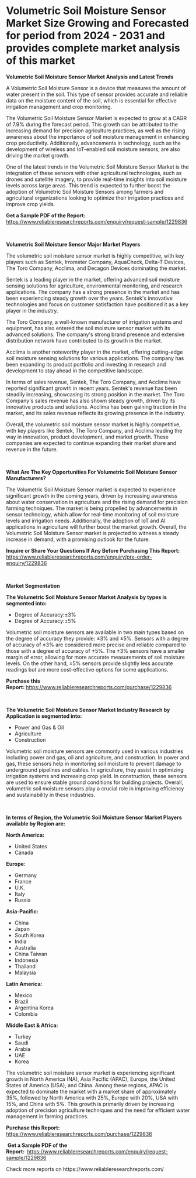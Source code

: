 <p><h1>Volumetric Soil Moisture Sensor Market Size Growing and Forecasted for period from 2024 - 2031 and provides complete market analysis of this market</h1></p><p><strong>Volumetric Soil Moisture Sensor Market Analysis and Latest Trends</strong></p>
<p><p>A Volumetric Soil Moisture Sensor is a device that measures the amount of water present in the soil. This type of sensor provides accurate and reliable data on the moisture content of the soil, which is essential for effective irrigation management and crop monitoring.</p><p>The Volumetric Soil Moisture Sensor Market is expected to grow at a CAGR of 7.9% during the forecast period. This growth can be attributed to the increasing demand for precision agriculture practices, as well as the rising awareness about the importance of soil moisture management in enhancing crop productivity. Additionally, advancements in technology, such as the development of wireless and IoT-enabled soil moisture sensors, are also driving the market growth.</p><p>One of the latest trends in the Volumetric Soil Moisture Sensor Market is the integration of these sensors with other agricultural technologies, such as drones and satellite imagery, to provide real-time insights into soil moisture levels across large areas. This trend is expected to further boost the adoption of Volumetric Soil Moisture Sensors among farmers and agricultural organizations looking to optimize their irrigation practices and improve crop yields.</p></p>
<p><strong>Get a Sample PDF of the Report:&nbsp;</strong> <a href="https://www.reliableresearchreports.com/enquiry/request-sample/1229836">https://www.reliableresearchreports.com/enquiry/request-sample/1229836</a></p>
<p>&nbsp;</p>
<p><strong>Volumetric Soil Moisture Sensor Major Market Players</strong></p>
<p><p>The volumetric soil moisture sensor market is highly competitive, with key players such as Sentek, Irrometer Company, AquaCheck, Delta-T Devices, The Toro Company, Acclima, and Decagon Devices dominating the market. </p><p>Sentek is a leading player in the market, offering advanced soil moisture sensing solutions for agriculture, environmental monitoring, and research applications. The company has a strong presence in the market and has been experiencing steady growth over the years. Sentek's innovative technologies and focus on customer satisfaction have positioned it as a key player in the industry. </p><p>The Toro Company, a well-known manufacturer of irrigation systems and equipment, has also entered the soil moisture sensor market with its advanced solutions. The company's strong brand presence and extensive distribution network have contributed to its growth in the market. </p><p>Acclima is another noteworthy player in the market, offering cutting-edge soil moisture sensing solutions for various applications. The company has been expanding its product portfolio and investing in research and development to stay ahead in the competitive landscape. </p><p>In terms of sales revenue, Sentek, The Toro Company, and Acclima have reported significant growth in recent years. Sentek's revenue has been steadily increasing, showcasing its strong position in the market. The Toro Company's sales revenue has also shown steady growth, driven by its innovative products and solutions. Acclima has been gaining traction in the market, and its sales revenue reflects its growing presence in the industry. </p><p>Overall, the volumetric soil moisture sensor market is highly competitive, with key players like Sentek, The Toro Company, and Acclima leading the way in innovation, product development, and market growth. These companies are expected to continue expanding their market share and revenue in the future.</p></p>
<p>&nbsp;</p>
<p><strong>What Are The Key Opportunities For Volumetric Soil Moisture Sensor Manufacturers?</strong></p>
<p><p>The Volumetric Soil Moisture Sensor market is expected to experience significant growth in the coming years, driven by increasing awareness about water conservation in agriculture and the rising demand for precision farming techniques. The market is being propelled by advancements in sensor technology, which allow for real-time monitoring of soil moisture levels and irrigation needs. Additionally, the adoption of IoT and AI applications in agriculture will further boost the market growth. Overall, the Volumetric Soil Moisture Sensor market is projected to witness a steady increase in demand, with a promising outlook for the future.</p></p>
<p><strong>Inquire or Share Your Questions If Any Before Purchasing This Report:</strong> <a href="https://www.reliableresearchreports.com/enquiry/pre-order-enquiry/1229836">https://www.reliableresearchreports.com/enquiry/pre-order-enquiry/1229836</a></p>
<p>&nbsp;</p>
<p><strong>Market Segmentation</strong></p>
<p><strong>The Volumetric Soil Moisture Sensor Market Analysis by types is segmented into:</strong></p>
<p><ul><li>Degree of Accuracy:±3%</li><li>Degree of Accuracy:±5%</li></ul></p>
<p><p>Volumetric soil moisture sensors are available in two main types based on the degree of accuracy they provide: ±3% and ±5%. Sensors with a degree of accuracy of ±3% are considered more precise and reliable compared to those with a degree of accuracy of ±5%. The ±3% sensors have a smaller margin of error, allowing for more accurate measurements of soil moisture levels. On the other hand, ±5% sensors provide slightly less accurate readings but are more cost-effective options for some applications.</p></p>
<p><strong>Purchase this Report:&nbsp;</strong><a href="https://www.reliableresearchreports.com/purchase/1229836">https://www.reliableresearchreports.com/purchase/1229836</a></p>
<p>&nbsp;</p>
<p><strong>The Volumetric Soil Moisture Sensor Market Industry Research by Application is segmented into:</strong></p>
<p><ul><li>Power and Gas & Oil</li><li>Agriculture</li><li>Construction</li></ul></p>
<p><p>Volumetric soil moisture sensors are commonly used in various industries including power and gas, oil and agriculture, and construction. In power and gas, these sensors help in monitoring soil moisture to prevent damage to underground pipelines and cables. In agriculture, they assist in optimizing irrigation systems and increasing crop yield. In construction, these sensors are used to ensure stable ground conditions for building projects. Overall, volumetric soil moisture sensors play a crucial role in improving efficiency and sustainability in these industries.</p></p>
<p>&nbsp;</p>
<p><strong>In terms of Region, the Volumetric Soil Moisture Sensor Market Players available by Region are:</strong></p>
<p>
    <p> <strong> North America: </strong>
        <ul>
            <li>United States</li>
            <li>Canada</li>
        </ul>
        </p> 
    <p> <strong> Europe: </strong>
        <ul>
            <li>Germany</li>
            <li>France</li>
            <li>U.K.</li>
            <li>Italy</li>
            <li>Russia</li>
        </ul>
        </p> 
    <p> <strong> Asia-Pacific: </strong>
        <ul>
            <li>China</li>
            <li>Japan</li>
            <li>South Korea</li>
            <li>India</li>
            <li>Australia</li>
            <li>China Taiwan</li>
            <li>Indonesia</li>
            <li>Thailand</li>
            <li>Malaysia</li>
        </ul>
        </p> 
    <p> <strong> Latin America: </strong>
        <ul>
            <li>Mexico</li>
            <li>Brazil</li>
            <li>Argentina Korea</li>
            <li>Colombia</li>
        </ul>
        </p> 
    <p> <strong> Middle East & Africa: </strong>
        <ul>
            <li>Turkey</li>
            <li>Saudi</li>
            <li>Arabia</li>
            <li>UAE</li>
            <li>Korea</li>
        </ul>
    </p>
    </p>
<p><p>The volumetric soil moisture sensor market is experiencing significant growth in North America (NA), Asia Pacific (APAC), Europe, the United States of America (USA), and China. Among these regions, APAC is expected to dominate the market with a market share of approximately 35%, followed by North America with 25%, Europe with 20%, USA with 15%, and China with 5%. This growth is primarily driven by increasing adoption of precision agriculture techniques and the need for efficient water management in farming practices.</p></p>
<p><strong>Purchase this Report: </strong><a href="https://www.reliableresearchreports.com/purchase/1229836">https://www.reliableresearchreports.com/purchase/1229836</a></p>
<p>&nbsp;<strong>Get a Sample PDF of the Report:&nbsp;&nbsp;</strong><a href="https://www.reliableresearchreports.com/enquiry/request-sample/1229836">https://www.reliableresearchreports.com/enquiry/request-sample/1229836</a></p>
<p><strong></strong></p>
<p>Check more reports on https://www.reliableresearchreports.com/</p>
